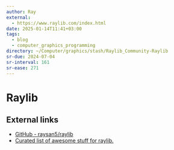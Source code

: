```yaml
---
author: Ray
external:
  - https://www.raylib.com/index.html
date: 2025-01-14T11:41+03:00
tags:
  - blog
  - computer_graphics_programming
directory: ~/Computer/graphics/stash/Raylib_Community-Raylib
sr-due: 2024-07-04
sr-interval: 161
sr-ease: 271
---
```


# Raylib

## External links

- [GitHub - raysan5/raylib](https://github.com/raysan5/raylib)
- [Curated list of awesome stuff for raylib.](https://github.com/Rabios/awesome-raylib)
